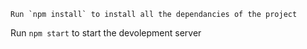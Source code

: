     Run `npm install` to install all the dependancies of the project
Run `npm start` to start the devolepment server 